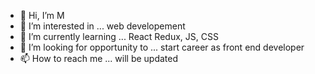 - 👋 Hi, I’m M
- 👀 I’m interested in ... web developement
- 🌱 I’m currently learning ... React Redux, JS, CSS
- 💞️ I’m looking for opportunity to ... start career as front end developer
- 📫 How to reach me ... will be updated

<!---
gudmar/gudmar is a ✨ special ✨ repository because its `README.md` (this file) appears on your GitHub profile.
You can click the Preview link to take a look at your changes.
--->
